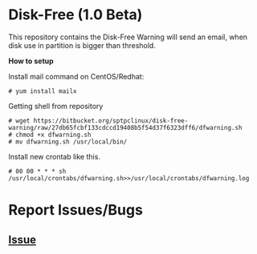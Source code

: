 # Disk-Free (1.0 Beta) #

This repository contains the Disk-Free Warning will send an email, when disk use in partition is bigger than threshold.


**How to setup**

Install mail command on CentOS/Redhat:

```
# yum install mailx 

```

Getting shell from repository
```
# wget https://bitbucket.org/sptpclinux/disk-free-warning/raw/27db65fcbf133cdccd19408b5f54d37f6323dff6/dfwarning.sh
# chmod +x dfwarning.sh
# mv dfwarning.sh /usr/local/bin/

```

Install new crontab like this.
```
# 00 00 * * * sh /usr/local/crontabs/dfwarning.sh>>/usr/local/crontabs/dfwarning.log

```

# Report Issues/Bugs #
## [Issue](https://bitbucket.org/sptspeech-ios/partykit_lib/issues) ##